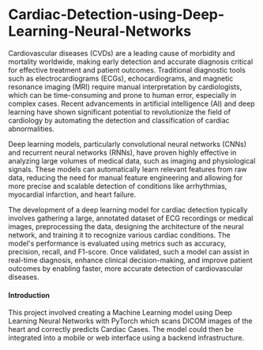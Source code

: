 # Cardiac-Detection-using-Deep-Learning-Neural-Networks

Cardiovascular diseases (CVDs) are a leading cause of morbidity and mortality worldwide, making early detection and accurate diagnosis critical for effective treatment and patient outcomes. Traditional diagnostic tools such as electrocardiograms (ECGs), echocardiograms, and magnetic resonance imaging (MRI) require manual interpretation by cardiologists, which can be time-consuming and prone to human error, especially in complex cases. Recent advancements in artificial intelligence (AI) and deep learning have shown significant potential to revolutionize the field of cardiology by automating the detection and classification of cardiac abnormalities.

Deep learning models, particularly convolutional neural networks (CNNs) and recurrent neural networks (RNNs), have proven highly effective in analyzing large volumes of medical data, such as imaging and physiological signals. These models can automatically learn relevant features from raw data, reducing the need for manual feature engineering and allowing for more precise and scalable detection of conditions like arrhythmias, myocardial infarction, and heart failure.

The development of a deep learning model for cardiac detection typically involves gathering a large, annotated dataset of ECG recordings or medical images, preprocessing the data, designing the architecture of the neural network, and training it to recognize various cardiac conditions. The model's performance is evaluated using metrics such as accuracy, precision, recall, and F1-score. Once validated, such a model can assist in real-time diagnosis, enhance clinical decision-making, and improve patient outcomes by enabling faster, more accurate detection of cardiovascular diseases.

#### Introduction

This project involved creating a Machine Learning model using Deep Learning Neural Networks with PyTorch which scans DICOM images of the heart and correctly predicts Cardiac Cases. The model could then be integrated into a mobile or web interface using a backend infrastructure.
